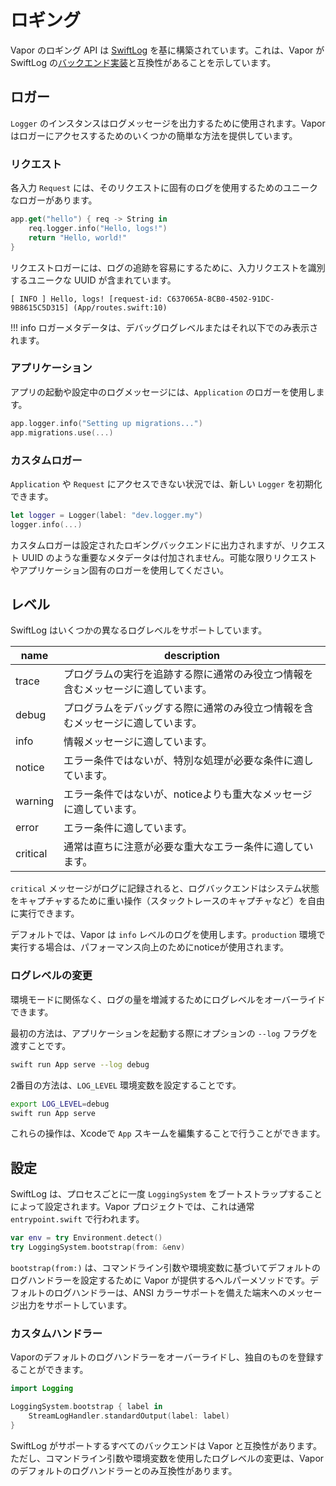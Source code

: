 # ロギング 

Vapor のロギング API は [SwiftLog](https://github.com/apple/swift-log) を基に構築されています。これは、Vapor が SwiftLog の[バックエンド実装](https://github.com/apple/swift-log#backends)と互換性があることを示しています。

## ロガー

`Logger` のインスタンスはログメッセージを出力するために使用されます。Vapor はロガーにアクセスするためのいくつかの簡単な方法を提供しています。

### リクエスト

各入力 `Request` には、そのリクエストに固有のログを使用するためのユニークなロガーがあります。

```swift
app.get("hello") { req -> String in
    req.logger.info("Hello, logs!")
    return "Hello, world!"
}
```

リクエストロガーには、ログの追跡を容易にするために、入力リクエストを識別するユニークな UUID が含まれています。

```
[ INFO ] Hello, logs! [request-id: C637065A-8CB0-4502-91DC-9B8615C5D315] (App/routes.swift:10)
```

!!! info
    ロガーメタデータは、デバッグログレベルまたはそれ以下でのみ表示されます。

### アプリケーション

アプリの起動や設定中のログメッセージには、`Application` のロガーを使用します。

```swift
app.logger.info("Setting up migrations...")
app.migrations.use(...)
```

### カスタムロガー

`Application` や `Request` にアクセスできない状況では、新しい `Logger` を初期化できます。

```swift
let logger = Logger(label: "dev.logger.my")
logger.info(...)
```

カスタムロガーは設定されたロギングバックエンドに出力されますが、リクエスト UUID のような重要なメタデータは付加されません。可能な限りリクエストやアプリケーション固有のロガーを使用してください。

## レベル

SwiftLog はいくつかの異なるログレベルをサポートしています。

|name|description|
|-|-|
|trace|プログラムの実行を追跡する際に通常のみ役立つ情報を含むメッセージに適しています。|
|debug|プログラムをデバッグする際に通常のみ役立つ情報を含むメッセージに適しています。|
|info|情報メッセージに適しています。|
|notice|エラー条件ではないが、特別な処理が必要な条件に適しています。|
|warning|エラー条件ではないが、noticeよりも重大なメッセージに適しています。|
|error|エラー条件に適しています。|
|critical|通常は直ちに注意が必要な重大なエラー条件に適しています。|

`critical` メッセージがログに記録されると、ログバックエンドはシステム状態をキャプチャするために重い操作（スタックトレースのキャプチャなど）を自由に実行できます。

デフォルトでは、Vapor は `info` レベルのログを使用します。`production` 環境で実行する場合は、パフォーマンス向上のためにnoticeが使用されます。

### ログレベルの変更

環境モードに関係なく、ログの量を増減するためにログレベルをオーバーライドできます。

最初の方法は、アプリケーションを起動する際にオプションの `--log` フラグを渡すことです。

```sh
swift run App serve --log debug
```

2番目の方法は、`LOG_LEVEL` 環境変数を設定することです。

```sh
export LOG_LEVEL=debug
swift run App serve
```

これらの操作は、Xcodeで `App` スキームを編集することで行うことができます。

## 設定

SwiftLog は、プロセスごとに一度 `LoggingSystem` をブートストラップすることによって設定されます。Vapor プロジェクトでは、これは通常 `entrypoint.swift` で行われます。

```swift
var env = try Environment.detect()
try LoggingSystem.bootstrap(from: &env)
```

`bootstrap(from:)` は、コマンドライン引数や環境変数に基づいてデフォルトのログハンドラーを設定するために Vapor が提供するヘルパーメソッドです。デフォルトのログハンドラーは、ANSI カラーサポートを備えた端末へのメッセージ出力をサポートしています。

### カスタムハンドラー

Vaporのデフォルトのログハンドラーをオーバーライドし、独自のものを登録することができます。

```swift
import Logging

LoggingSystem.bootstrap { label in
    StreamLogHandler.standardOutput(label: label)
}
```

SwiftLog がサポートするすべてのバックエンドは Vapor と互換性があります。ただし、コマンドライン引数や環境変数を使用したログレベルの変更は、Vapor のデフォルトのログハンドラーとのみ互換性があります。
